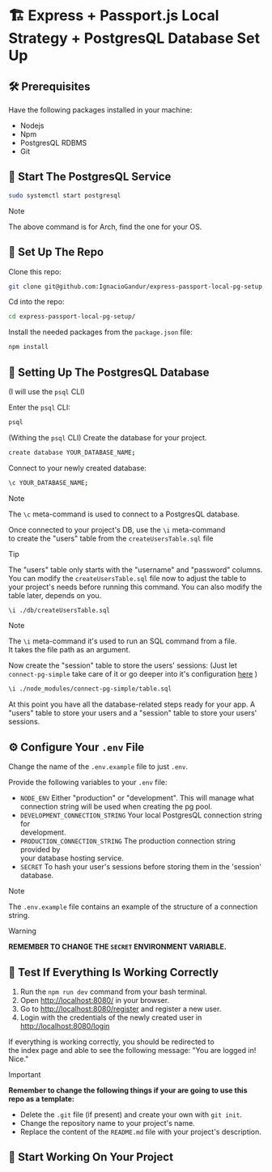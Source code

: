 # 🏗 Express + Passport.js Local Strategy + PostgresQL Database Set Up

## 🛠️ Prerequisites

Have the following packages installed in your machine:

- Nodejs
- Npm
- PostgresQL RDBMS
- Git

## 🐘 Start The PostgresQL Service

```bash
sudo systemctl start postgresql
```

> [!NOTE]
> The above command is for Arch, find the one for your OS.

## 📁 Set Up The Repo

Clone this repo:

```bash
git clone git@github.com:IgnacioGandur/express-passport-local-pg-setup.git
```

Cd into the repo:

```bash
cd express-passport-local-pg-setup/
```

Install the needed packages from the `package.json` file:

```bash
npm install
```

## 💾 Setting Up The PostgresQL Database

(I will use the `psql` CLI)

Enter the `psql` CLI:

```bash
psql
```

(Withing the `psql` CLI) Create the database for your project.

```bash
create database YOUR_DATABASE_NAME;
```

Connect to your newly created database:

```bash
\c YOUR_DATABASE_NAME;

```

> [!NOTE]
> The `\c` meta-command is used to connect to a PostgresQL database.

Once connected to your project's DB, use the `\i` meta-command  
to create the "users" table from the `createUsersTable.sql` file

> [!TIP]
> The "users" table only starts with the "username" and "password" columns.  
> You can modify the `createUsersTable.sql` file now to adjust the table to  
> your project's needs before running this command. You can also modify the  
> table later, depends on you.

```bash
\i ./db/createUsersTable.sql
```

> [!NOTE]
> The `\i` meta-command it's used to run an SQL command from a file.  
> It takes the file path as an argument.

Now create the "session" table to store the users' sessions:
(Just let `connect-pg-simple` take care of it or go deeper into it's configuration [here](https://www.npmjs.com/package/connect-pg-simple) )

```bash
\i ./node_modules/connect-pg-simple/table.sql
```

At this point you have all the database-related steps ready for your app.
A "users" table to store your users and a "session" table to store your users' sessions.

## ⚙️ Configure Your `.env` File

Change the name of the `.env.example` file to just `.env`.

Provide the following variables to your `.env` file:

- `NODE_ENV` Either "production" or "development". This will manage what  
  connection string will be used when creating the pg pool.
- `DEVELOPMENT_CONNECTION_STRING` Your local PostgresQL connection string for  
  development.
- `PRODUCTION_CONNECTION_STRING` The production connection string provided by  
  your database hosting service.
- `SECRET` To hash your user's sessions before storing them in the 'session' database.

> [!NOTE]  
> The `.env.example` file contains an example of the structure of a connection string.

> [!WARNING]  
> **REMEMBER TO CHANGE THE `SECRET` ENVIRONMENT VARIABLE.**

## 🧪 Test If Everything Is Working Correctly

1. Run the `npm run dev` command from your bash terminal.
2. Open [http://localhost:8080/](http://localhost:8080/) in your browser.
3. Go to [http://localhost:8080/register](http://localhost:8080/register) and register a new user.
4. Login with the credentials of the newly created user in
   [http://localhost:8080/login](http://localhost:8080/login)

If everything is working correctly, you should be redirected to  
the index page and able to see the following message:
"You are logged in! Nice."

> [!IMPORTANT]  
> **Remember to change the following things if your are going to use this  
> repo as a template:**
>
> - Delete the `.git` file (if present) and create your own with `git init`.
> - Change the repository name to your project's name.
> - Replace the content of the `README.md` file with your project's description.

## 💫 Start Working On Your Project
